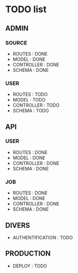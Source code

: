 # TODO list

## ADMIN

### SOURCE

- ROUTES : <span color="green">DONE</span>
- MODEL : <span color="green">DONE</span>
- CONTROLLER : <span color="green">DONE</span>
- SCHEMA : <span color="green">DONE</span>

### USER

- ROUTES : <span color="red">TODO</span>
- MODEL : <span color="red">TODO</span>
- CONTROLLER : <span color="red">TODO</span>
- SCHEMA : <span color="red">TODO</span>

## API

### USER

- ROUTES : <span color="green">DONE</span>
- MODEL : <span color="green">DONE</span>
- CONTROLLER : <span color="green">DONE</span>
- SCHEMA : <span color="green">DONE</span>

### JOB

- ROUTES : <span color="green">DONE</span>
- MODEL : <span color="green">DONE</span>
- CONTROLLER : <span color="green">DONE</span>
- SCHEMA : <span color="green">DONE</span>


## DIVERS

- AUTHENTIFICATION : <span color="red">TODO</span>

## PRODUCTION

- DEPLOY : <span color="red">TODO</span>

